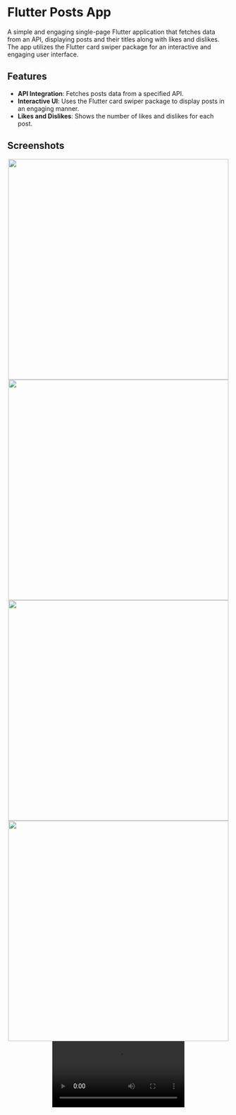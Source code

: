 # Flutter Posts App

A simple and engaging single-page Flutter application that fetches data from an API, displaying posts and their titles along with likes and dislikes. The app utilizes the Flutter card swiper package for an interactive and engaging user interface.

## Features

- **API Integration**: Fetches posts data from a specified API.
- **Interactive UI**: Uses the Flutter card swiper package to display posts in an engaging manner.
- **Likes and Dislikes**: Shows the number of likes and dislikes for each post.

## Screenshots

<div align="center">
  <img src="https://github.com/Ashupaldeora/adv_mid_ex_recap/assets/143180848/86b8abde-de8f-4b79-a527-dc8d331c48f6" height =500px>
   <img src="https://github.com/Ashupaldeora/adv_mid_ex_recap/assets/143180848/51d4f8c9-cda4-4f09-bd26-628725318897" height =500px>
</div>
<div align="center">
  <img src="https://github.com/Ashupaldeora/adv_mid_ex_recap/assets/143180848/43268724-6393-452c-b388-b2026beadb13" height =500px>
    <img src="https://github.com/Ashupaldeora/adv_mid_ex_recap/assets/143180848/899fba79-ca29-4175-bc0d-d8429e9f7384" height =500px>
  <video src="https://github.com/Ashupaldeora/adv_mid_ex_recap/assets/143180848/4de3be89-00c9-4145-9778-4f7a49ee8678
"></video>
</div>




